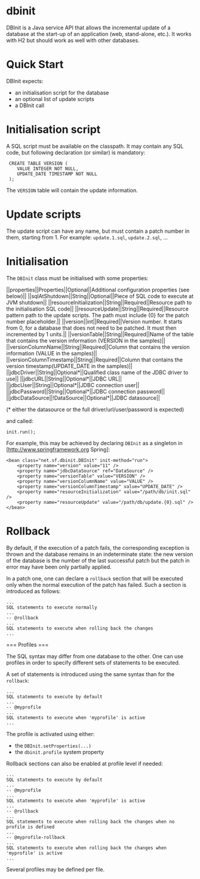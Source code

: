 dbinit
======

DBInit is a Java service API that allows the incremental update of a database at the start-up of an application (web, stand-alone, etc.). It works with H2 but should work as well with other databases.

# Quick Start

DBInit expects:
* an initialisation script for the database
* an optional list of update scripts
* a DBInit call

# Initialisation script

A SQL script must be available on the classpath. It may contain any SQL code, but following declaration (or similar) is mandatory:

```
 CREATE TABLE VERSION (
 	VALUE INTEGER NOT NULL,
 	UPDATE_DATE TIMESTAMP NOT NULL
 );
```

The `VERSION` table will contain the update information.

# Update scripts

The update script can have any name, but must contain a patch number in them, starting from 1. For example: `update.1.sql`, `update.2.sql`, ...

# Initialisation

The `DBInit` class must be initialised with some properties:

||properties||Properties||Optional||Additional configuration properties (see below)||
||sqlAtShutdown||String||Optional||Piece of SQL code to execute at JVM shutdown||
||resourceInitialization||String||Required||Resource path to the initialisation SQL code||
||resourceUpdate||String||Required||Resource pattern path to the update scripts. The path must include {0} for the patch number placeholder.||
||version||int||Required||Version number. It starts from 0, for a database that does not need to be patched. It must then incremented by 1 units.||
||versionTable||String||Required||Name of the table that contains the version information (VERSION in the samples)||
||versionColumnName||String||Required||Column that contains the version information (VALUE in the samples)||
||versionColumnTimestamp||String||Required||Column that contains the version timestamp(UPDATE_DATE in the samples)||
||jdbcDriver||String||Optional*||Qualified class name of the JDBC driver to use||
||jdbcURL||String||Optional*||JDBC URL||
||jdbcUser||String||Optional*||JDBC connection user||
||jdbcPassword||String||Optional*||JDBC connection password||
||jdbcDataSource||!DataSource||Optional*||JDBC datasource||

(* either the datasource or the full driver/url/user/password is expected)

and called:

```
init.run();
```

For example, this may be achieved by declaring `DBInit` as a singleton in [http://www.springframework.org Spring]:

```
<bean class="net.sf.dbinit.DBInit" init-method="run">
	<property name="version" value="11" />
	<property name="jdbcDataSource" ref="DataSource" />
	<property name="versionTable" value="VERSION" />
	<property name="versionColumnName" value="VALUE" />
	<property name="versionColumnTimestamp" value="UPDATE_DATE" />
	<property name="resourceInitialization" value="/path/db/init.sql" />
	<property name="resourceUpdate" value="/path/db/update.{0}.sql" />
</bean>
```

# Rollback

By default, if the execution of a patch fails, the corresponding exception is thrown and the database remains in an indeterminate
state: the new version of the database is the number of the last successful patch but the patch in error may have been only partially
applied.

In a patch one, one can declare a `rollback` section that will be executed only when the normal execution of the patch has failed. Such a section is
introduced as follows:

```
...
SQL statements to execute normally
...
-- @rollback
...
SQL statements to execute when rolling back the changes
...
```

=== Profiles ===

The SQL syntax may differ from one database to the other. One can use profiles in order to specify different sets of statements to be executed.

A set of statements is introduced using the same syntax than for the `rollback`:

```
...
SQL statements to execute by default
...
-- @myprofile
...
SQL statements to execute when 'myprofile' is active
...
```

The profile is activated using either:
* the `DBInit.setProperties(...)`
* the `dbinit.profile` system property

Rollback sections can also be enabled at profile level if needed:

```
...
SQL statements to execute by default
...
-- @myprofile
...
SQL statements to execute when 'myprofile' is active
...
-- @rollback
...
SQL statements to execute when rolling back the changes when no profile is defined
...
-- @myprofile-rollback
...
SQL statements to execute when rolling back the changes when 'myprofile' is active
...
```

Several profiles may be defined per file.
